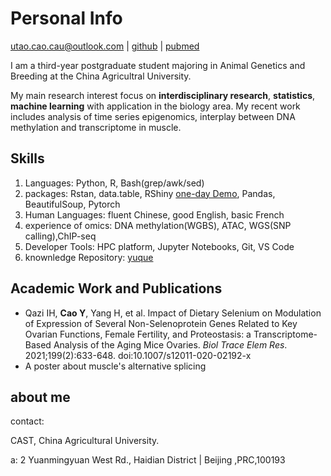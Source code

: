 # Personal Info
utao.cao.cau@outlook.com | [github](https://github.com/utao-cao) | [pubmed](https://pubmed.ncbi.nlm.nih.gov/?term=yutao+cao%5Bfau%5D+china+agricultural+university%5Baffiliation%5D)

I am a third-year postgraduate student majoring in Animal Genetics and Breeding at the China Agricultral University. 

My main research interest focus on **interdisciplinary research**, **statistics**, **machine learning** with application in the biology area. My recent work includes analysis of time series epigenomics, interplay between DNA methylation and transcriptome in muscle.

## Skills
1. Languages: Python, R, Bash(grep/awk/sed)
2. packages: Rstan, data.table, RShiny [one-day Demo](https://derekterry.shinyapps.io/dataPresentation/), Pandas, BeautifulSoup, Pytorch
3. Human Languages: fluent Chinese, good English, basic French
4. experience of omics: DNA methylation(WGBS), ATAC, WGS(SNP calling),ChIP-seq
5. Developer Tools: HPC platform, Jupyter Notebooks, Git, VS Code
6. knownledge Repository: [yuque](https://www.yuque.com/qinlaodehashiqi/dzpluz)


## Academic Work and Publications 
- Qazi IH, **Cao Y**, Yang H, et al. Impact of Dietary Selenium on Modulation of Expression of Several Non-Selenoprotein Genes Related to Key Ovarian Functions, Female Fertility, and Proteostasis: a Transcriptome-Based Analysis of the Aging Mice Ovaries. _Biol Trace Elem Res_. 2021;199(2):633-648. doi:10.1007/s12011-020-02192-x
- A poster about muscle's alternative splicing



## about me

contact: 

CAST, China Agricultural University.

a: 2 Yuanmingyuan West Rd., Haidian District | Beijing ,PRC,100193

